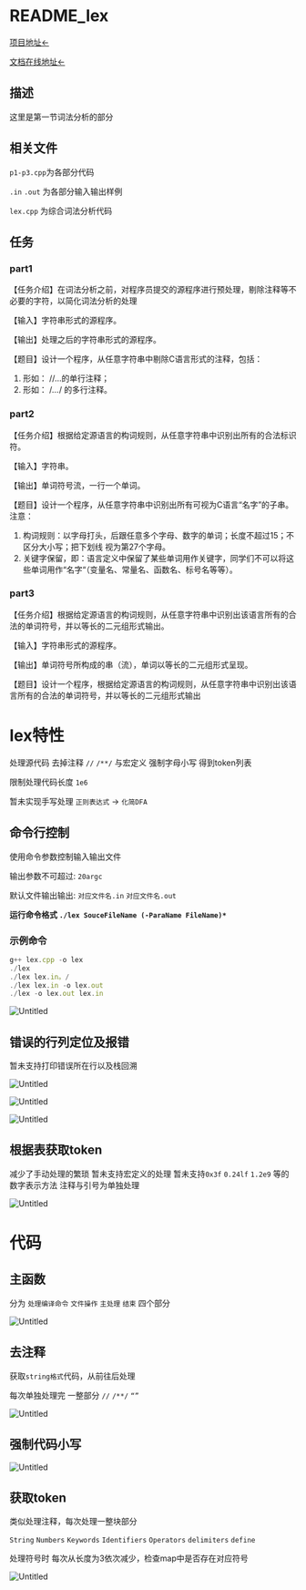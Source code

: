 # README_lex

[项目地址←](https://github.com/Nashi1436/LiteCppComplier)

[文档在线地址←](https://www.notion.so/README-63b502ee57754ba5a307823d9ca2a621?pvs=21)

## 描述

这里是第一节词法分析的部分

## 相关文件

`p1-p3.cpp`为各部分代码

`.in`  `.out` 为各部分输入输出样例

`lex.cpp` 为综合词法分析代码

## 任务

### part1

【任务介绍】在词法分析之前，对程序员提交的源程序进行预处理，剔除注释等不必要的字符，以简化词法分析的处理

【输入】字符串形式的源程序。

【输出】处理之后的字符串形式的源程序。

【题目】设计一个程序，从任意字符串中剔除C语言形式的注释，包括：

1. 形如： //…的单行注释；
2. 形如： /*…*/ 的多行注释。

### part2

【任务介绍】根据给定源语言的构词规则，从任意字符串中识别出所有的合法标识符。

【输入】字符串。

【输出】单词符号流，一行一个单词。

【题目】设计一个程序，从任意字符串中识别出所有可视为C语言“名字”的子串。注意：

1. 构词规则：以字母打头，后跟任意多个字母、数字的单词；长度不超过15；不区分大小写；把下划线 视为第27个字母。
2. 关键字保留，即：语言定义中保留了某些单词用作关键字，同学们不可以将这些单词用作“名字“（变量名、常量名、函数名、标号名等等）。

### part3

【任务介绍】根据给定源语言的构词规则，从任意字符串中识别出该语言所有的合法的单词符号，并以等长的二元组形式输出。

【输入】字符串形式的源程序。

【输出】单词符号所构成的串（流），单词以等长的二元组形式呈现。

【题目】设计一个程序，根据给定源语言的构词规则，从任意字符串中识别出该语言所有的合法的单词符号，并以等长的二元组形式输出

# lex特性

处理源代码 去掉注释 `//` `/**/` 与宏定义 强制字母小写
得到token列表

限制处理代码长度 `1e6` 

暂未实现手写处理 `正则表达式` → `化简DFA`

## 命令行控制

使用命令参数控制输入输出文件

输出参数不可超过: `20argc` 

默认文件输出输出: `对应文件名.in`  `对应文件名.out` 

**运行命令格式 `./lex SouceFileName (-ParaName FileName)*`**

### 示例命令

```jsx
g++ lex.cpp -o lex
./lex
./lex lex.in。/
./lex lex.in -o lex.out
./lex -o lex.out lex.in 
```

![Untitled](README_lex%20ab5bb72fb2704bf0a17e4793a5ade79f/Untitled.png)

## 错误的行列定位及报错

暂未支持打印错误所在行以及栈回溯

![Untitled](README_lex%20ab5bb72fb2704bf0a17e4793a5ade79f/Untitled%201.png)

![Untitled](README_lex%20ab5bb72fb2704bf0a17e4793a5ade79f/Untitled%202.png)

![Untitled](README_lex%20ab5bb72fb2704bf0a17e4793a5ade79f/Untitled%203.png)

## 根据表获取token

减少了手动处理的繁琐
暂未支持宏定义的处理
暂未支持`0x3f` `0.24lf` `1.2e9`  等的数字表示方法
注释与引号为单独处理

![Untitled](README_lex%20ab5bb72fb2704bf0a17e4793a5ade79f/Untitled%204.png)

# 代码

## 主函数

分为  `处理编译命令`  `文件操作`  `主处理`  `结束`  四个部分

![Untitled](README_lex%20ab5bb72fb2704bf0a17e4793a5ade79f/Untitled%205.png)

## 去注释

获取`string格式`代码，从前往后处理

每次单独处理完 一整部分 `//`   `/**/`  `“”`

![Untitled](README_lex%20ab5bb72fb2704bf0a17e4793a5ade79f/Untitled%206.png)

## 强制代码小写

![Untitled](README_lex%20ab5bb72fb2704bf0a17e4793a5ade79f/Untitled%207.png)

## 获取token

类似处理注释，每次处理一整块部分

`String`  `Numbers`  `Keywords`  `Identifiers`  `Operators`  `delimiters`  `define` 

处理符号时 每次从长度为3依次减少，检查map中是否存在对应符号

![Untitled](README_lex%20ab5bb72fb2704bf0a17e4793a5ade79f/Untitled%208.png)